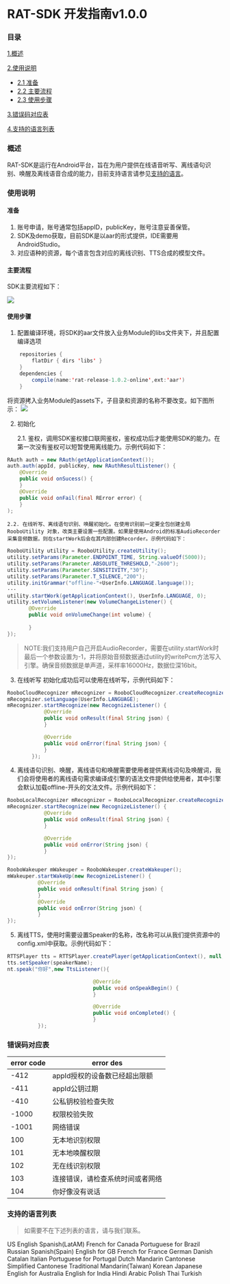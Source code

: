RAT-SDK 开发指南v1.0.0
==

### 目录

[1.概述](#概述)

[2.使用说明](#使用说明)
* [2.1 准备](#准备)
* [2.2 主要流程](#主要流程)
* [2.3 使用步骤](#使用步骤)

[3.错误码对应表](#错误码对应表)

[4.支持的语言列表](#支持的语言列表)

### 概述
RAT-SDK是运行在Android平台，旨在为用户提供在线语音听写、离线语句识别、唤醒及离线语音合成的能力，目前支持语言请参见[支持的语言](#支持的语言列表)。

### 使用说明
#### 准备
 1. 账号申请，账号通常包括appID，publicKey，账号注意妥善保管。
 2. SDK及demo获取，目前SDK是以aar的形式提供，IDE需要用AndroidStudio。
 3. 对应语种的资源，每个语言包含对应的离线识别、TTS合成的模型文件。

#### 主要流程
SDK主要流程如下：

![](/VoiceService-SDK/assets/workflow.png)

#### 使用步骤
1. 配置编译环境，将SDK的aar文件放入业务Module的libs文件夹下，并且配置编译选项
``` java
    repositories {
        flatDir { dirs 'libs' }
    }
    dependencies {
        compile(name:'rat-release-1.0.2-online',ext:'aar')
    }
```
   将资源拷入业务Module的assets下，子目录和资源的名称不要改变。如下图所示：
   ![](/RAT-SDK/assets/offlineRes.png)
   
2. 初始化
    
   2.1. 鉴权，调用SDK鉴权接口联网鉴权，鉴权成功后才能使用SDK的能力。在第一次没有鉴权可以短暂使用离线能力。示例代码如下：
    
 ``` java
 RAuth auth = new RAuth(getApplicationContext());
 auth.auth(appId, publicKey, new RAuthResultListener() {
     @Override
     public void onSucess() {
     }
     @Override
     public void onFail(final RError error) {
     }
 );
 ```
    2.2. 在线听写、离线语句识别、唤醒初始化。在使用识别前一定要全包创建全局RooboUtility 对象，改类主要设置一些配置。如果是使用Android的标准AudioRecorder采集音频数据，则在startWork后会在其内部创建Recorder。示例代码如下：
     
 ``` java
 RooboUtility utility = RooboUtility.createUtility();
 utility.setParams(Parameter.ENDPOINT_TIME, String.valueOf(5000));
 utility.setParams(Parameter.ABSOLUTE_THRESHOLD,"-2600");
 utility.setParams(Parameter.SENSITIVITY,"30");
 utility.setParams(Parameter.T_SILENCE,"200");
 utility.initGrammar("offline-"+UserInfo.LANGUAGE.language());
 ···
 utility.startWork(getApplicationContext(), UserInfo.LANGUAGE, 0);
 utility.setVolumeListener(new VolumeChangeListener() {
        @Override
        public void onVolumeChange(int volume) {
           
        }
 });
 ```
>NOTE:我们支持用户自己开启AudioRecorder，需要在utility.startWork时最后一个参数设置为-1，并将原始音频数据通过utility的writePcm方法写入引擎。确保音频数据是单声道，采样率16000Hz，数据位深16bit。

3. 在线听写
初始化成功后可以使用在线听写，示例代码如下：
``` java
RooboCloudRecognizer mRecognizer = RooboCloudRecognizer.createRecognizer();
mRecognizer.setLanguage(UserInfo.LANGUAGE);
mRecognizer.startRecognize(new RecognizeListener() {
            @Override
            public void onResult(final String json) {
            }

            @Override
            public void onError(final String json) {
            }
        });
```

4. 离线语句识别、唤醒，离线语句和唤醒需要使用者提供离线词句及唤醒词，我们会将使用者的离线语句需求编译成引擎的语法文件提供给使用者，其中引擎会默认加载offline-开头的文法文件。示例代码如下：
``` java
RooboLocalRecognizer mRecognizer = RooboLocalRecognizer.createRecognizer(getApplicationContext());
mRecognizer.startRecognize(new RecognizeListener() {
            @Override
            public void onResult(final String json) {
            }

            @Override
            public void onError(String json) {
            }
});

RooboWakeuper mWakeuper = RooboWakeuper.createWakeuper();
mWakeuper.startWakeUp(new RecognizeListener() {
          @Override
          public void onResult(final String json) {
          }
          @Override
          public void onError(String json) {
          }
});
```

5. 离线TTS，使用时需要设置Speaker的名称，改名称可以从我们提供资源中的config.xml中获取。示例代码如下：
``` java
RTTSPlayer tts = RTTSPlayer.createPlayer(getApplicationContext(), null, null);
tts.setSpeaker(speakerName);
nt.speak("你好",new TtsListener(){

                            @Override
                            public void onSpeakBegin() {
                            }

                            @Override
                            public void onCompleted() {
                            }
          });
```

### 错误码对应表

error code | error des
------------ | ---------------------------------------------------------------
-412 | appId授权的设备数已经超出限额
-411 | appId公钥过期
-410 | 公私钥校验检查失败
-1000 | 权限校验失败
-1001 | 网络错误
100 | 无本地识别权限
101 | 无本地唤醒权限
102 | 无在线识别权限
103 | 连接错误，请检查系统时间或者网络
104 | 你好像没有说话

### 支持的语言列表
>如需要不在下述列表的语言，请与我们联系。

US English
Spanish(LatAM)
French for Canada
Portuguese for Brazil
Russian
Spanish(Spain)
English for GB
French for France
German
Danish
Catalan
Italian
Portuguese for Portugal
Dutch
Mandarin
Cantonese Simplified
Cantonese Traditional
Mandarin(Taiwan)
Korean
Japanese
English for Australia
English for India
Hindi
Arabic
Polish
Thai
Turkish
